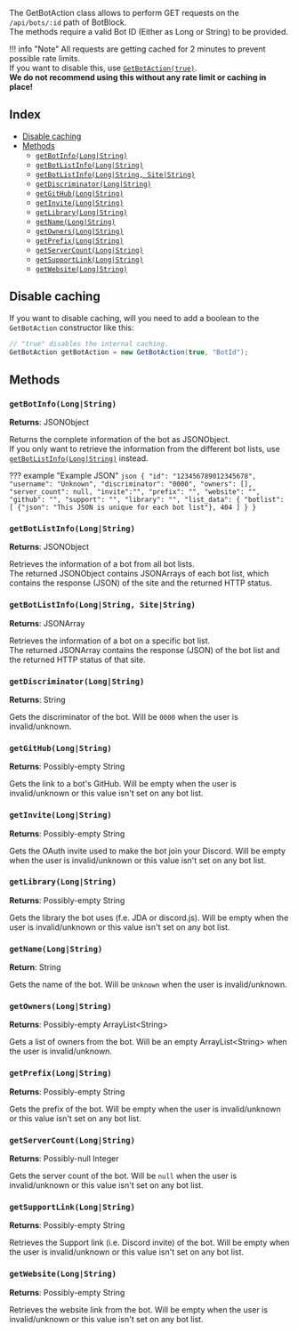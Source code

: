 The GetBotAction class allows to perform GET requests on the `/api/bots/:id` path of BotBlock.  
The methods require a valid Bot ID (Either as Long or String) to be provided.

!!! info "Note"
    All requests are getting cached for 2 minutes to prevent possible rate limits.  
    If you want to disable this, use [`GetBotAction(true)`](#disable-caching).  
    **We do not recommend using this without any rate limit or caching in place!**

## Index
- [Disable caching](#disable-caching)
- [Methods](#methods)
    - [`getBotInfo(Long|String)`](#getbotinfolongstring)
    - [`getBotListInfo(Long|String)`](#getbotlistinfolongstring)
    - [`getBotListInfo(Long|String, Site|String)`](#getbotlistinfolongstring-sitestring)
    - [`getDiscriminator(Long|String)`](#getdiscriminatorlongstring)
    - [`getGitHub(Long|String)`](#getgithublongstring)
    - [`getInvite(Long|String)`](#getinvitelongstring)
    - [`getLibrary(Long|String)`](#getlibrarylongstring)
    - [`getName(Long|String)`](#getnamelongstring)
    - [`getOwners(Long|String)`](#getownerslongstring)
    - [`getPrefix(Long|String)`](#getprefixlongstring)
    - [`getServerCount(Long|String)`](#getservercountlongstring)
    - [`getSupportLink(Long|String)`](#getsupportlinklongstring)
    - [`getWebsite(Long|String)`](#getwebsitelongstring)


## Disable caching
If you want to disable caching, will you need to add a boolean to the `GetBotAction` constructor like this:  
```java
// "true" disables the internal caching.
GetBotAction getBotAction = new GetBotAction(true, "BotId");
```

## Methods

### `getBotInfo(Long|String)`
**Returns**: JSONObject

Returns the complete information of the bot as JSONObject.  
If you only want to retrieve the information from the different bot lists, use [`getBotListInfo(Long|String)`](#getbotlistinfolongstring) instead.

??? example "Example JSON"
    ```json
    {
	  "id": "123456789012345678",
      "username": "Unknown",
      "discriminator": "0000",
      "owners": [],
      "server_count": null,
      "invite":"",
      "prefix": "",
      "website": "",
      "github": "",
      "support": "",
      "library": "",
      "list_data": {
        "botlist": [
          {"json": "This JSON is unique for each bot list"},
          404
        ]
      }
    }
    ```

### `getBotListInfo(Long|String)`
**Returns**: JSONObject

Retrieves the information of a bot from all bot lists.  
The returned JSONObject contains JSONArrays of each bot list, which contains the response (JSON) of the site and the returned HTTP status.

### `getBotListInfo(Long|String, Site|String)`
**Returns**: JSONArray

Retrieves the information of a bot on a specific bot list.  
The returned JSONArray contains the response (JSON) of the bot list and the returned HTTP status of that site.

### `getDiscriminator(Long|String)`
**Returns**: String

Gets the discriminator of the bot. Will be `0000` when the user is invalid/unknown.

### `getGitHub(Long|String)`
**Returns**: Possibly-empty String

Gets the link to a bot's GitHub. Will be empty when the user is invalid/unknown or this value isn't set on any bot list.

### `getInvite(Long|String)`
**Returns**: Possibly-empty String

Gets the OAuth invite used to make the bot join your Discord. Will be empty when the user is invalid/unknown or this value isn't set on any bot list.

### `getLibrary(Long|String)`
**Returns**: Possibly-empty String

Gets the library the bot uses (f.e. JDA or discord.js). Will be empty when the user is invalid/unknown or this value isn't set on any bot list.

### `getName(Long|String)`
**Return**: String

Gets the name of the bot. Will be `Unknown` when the user is invalid/unknown.

### `getOwners(Long|String)`
**Returns**: Possibly-empty ArrayList\<String>

Gets a list of owners from the bot. Will be an empty ArrayList\<String> when the user is invalid/unknown.

### `getPrefix(Long|String)`
**Returns**: Possibly-empty String

Gets the prefix of the bot. Will be empty when the user is invalid/unknown or this value isn't set on any bot list.

### `getServerCount(Long|String)`
**Returns**: Possibly-null Integer

Gets the server count of the bot. Will be `null` when the user is invalid/unknown or this value isn't set on any bot list.

### `getSupportLink(Long|String)`
**Returns**: Possibly-empty String

Retrieves the Support link (i.e. Discord invite) of the bot. Will be empty when the user is invalid/unknown or this value isn't set on any bot list.

### `getWebsite(Long|String)`
**Returns**: Possibly-empty String

Retrieves the website link from the bot. Will be empty when the user is invalid/unknown or this value isn't set on any bot list.